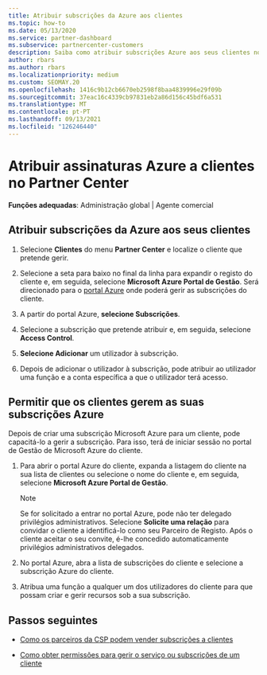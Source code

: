 ```yaml
---
title: Atribuir subscrições da Azure aos clientes
ms.topic: how-to
ms.date: 05/13/2020
ms.service: partner-dashboard
ms.subservice: partnercenter-customers
description: Saiba como atribuir subscrições Azure aos seus clientes no Partner Center e como permitir que os clientes gerem as suas próprias subscrições.
author: rbars
ms.author: rbars
ms.localizationpriority: medium
ms.custom: SEOMAY.20
ms.openlocfilehash: 1416c9b12cb6670eb2598f8baa4839996e29f09b
ms.sourcegitcommit: 37eac16c4339cb97831eb2a86d156c45bdf6a531
ms.translationtype: MT
ms.contentlocale: pt-PT
ms.lasthandoff: 09/13/2021
ms.locfileid: "126246440"
---
```

# <a name="assigning-azure-subscriptions-to-customers-in-partner-center"></a>Atribuir assinaturas Azure a clientes no Partner Center

**Funções adequadas**: Administração global | Agente comercial

## <a name="assign-azure-subscriptions-to-your-customers"></a>Atribuir subscrições da Azure aos seus clientes

1. Selecione **Clientes** do menu **Partner Center** e localize o cliente que pretende gerir.

2. Selecione a seta para baixo no final da linha para expandir o registo do cliente e, em seguida, selecione **Microsoft Azure Portal de Gestão**. Será direcionado para o [portal Azure](https://portal.azure.com/) onde poderá gerir as subscrições do cliente.

3. A partir do portal Azure, **selecione Subscrições**.

4. Selecione a subscrição que pretende atribuir e, em seguida, selecione **Access Control**.

5. **Selecione Adicionar** um utilizador à subscrição. 

6. Depois de adicionar o utilizador à subscrição, pode atribuir ao utilizador uma função e a conta específica a que o utilizador terá acesso.

## <a name="enable-customers-to-manage-their-azure-subscriptions"></a>Permitir que os clientes gerem as suas subscrições Azure

Depois de criar uma subscrição Microsoft Azure para um cliente, pode capacitá-lo a gerir a subscrição. Para isso, terá de iniciar sessão no portal de Gestão de Microsoft Azure do cliente. 

1. Para abrir o portal Azure do cliente, expanda a listagem do cliente na sua lista de clientes ou selecione o nome do cliente e, em seguida, selecione **Microsoft Azure Portal de Gestão**.

   > [!NOTE]  
   > Se for solicitado a entrar no portal Azure, pode não ter delegado privilégios administrativos. Selecione **Solicite uma relação** para convidar o cliente a identificá-lo como seu Parceiro de Registo. Após o cliente aceitar o seu convite, é-lhe concedido automaticamente privilégios administrativos delegados.

2. No portal Azure, abra a lista de subscrições do cliente e selecione a subscrição Azure do cliente.

3. Atribua uma função a qualquer um dos utilizadores do cliente para que possam criar e gerir recursos sob a sua subscrição.

## <a name="next-steps"></a>Passos seguintes

- [Como os parceiros da CSP podem vender subscrições a clientes](customer-subscriptions.md)

- [Como obter permissões para gerir o serviço ou subscrições de um cliente](customers-revoke-admin-privileges.md)
